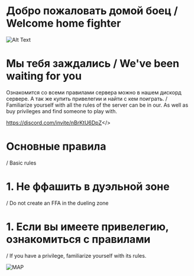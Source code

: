 # Добро пожаловать домой боец / Welcome home fighter
![Alt Text](https://media.giphy.com/media/v1.Y2lkPTc5MGI3NjExcDFvM3lnMTM1aTZ2MnJvM3R3bW4zdm1oYjdtb2F0eWpnZWxjanNwdCZlcD12MV9pbnRlcm5hbF9naWZfYnlfaWQmY3Q9Zw/y2fvcNmJV1H0e5x9TR/giphy.gif)

# Мы тебя заждались / We've been waiting for you


Ознакомится со всеми правилами сервера можно в нашем дискорд сервере. А так же купить привелегии и найти с кем поиграть.
/ Familiarize yourself with all the rules of the server can be in our. As well as buy privileges and find someone to play with.

<a id="Discord LOFM">https://discord.com/invite/nBrKtU6DpZ</>


# Основные правила 
/ Basic rules

# 1. Не ффашить в дуэльной зоне 
/ Do not create an FFA in the dueling zone

# 1. Если вы имеете привелегию, ознакомиться с правилами 
/ If you have a privilege, familiarize yourself with its rules.

![MAP](https://cdn.discordapp.com/attachments/1038784080852029450/1102166909958496286/Screenshot_122.png)
